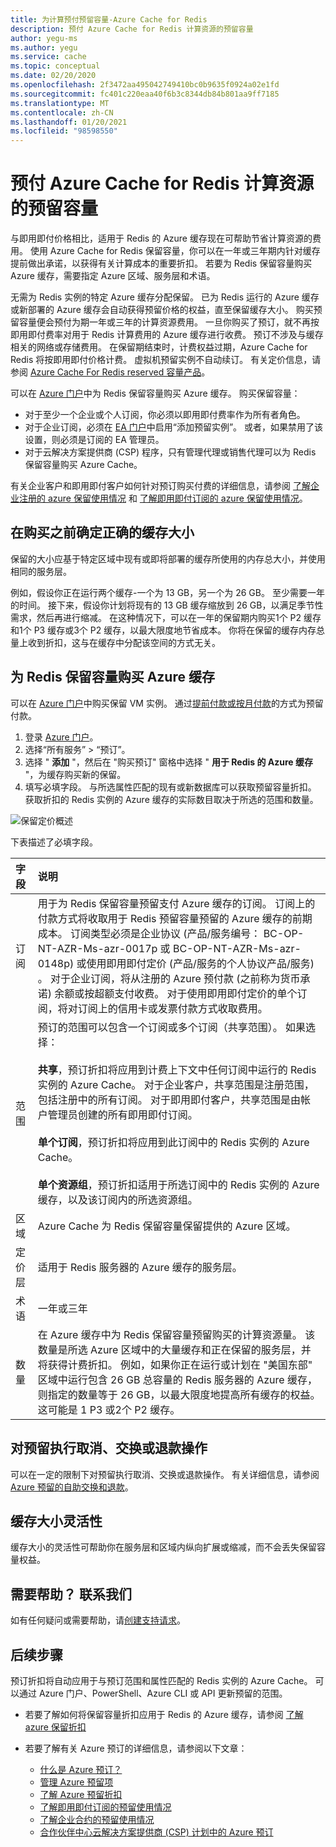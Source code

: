```yaml
---
title: 为计算预付预留容量-Azure Cache for Redis
description: 预付 Azure Cache for Redis 计算资源的预留容量
author: yegu-ms
ms.author: yegu
ms.service: cache
ms.topic: conceptual
ms.date: 02/20/2020
ms.openlocfilehash: 2f3472aa495042749410bc0b9635f0924a02e1fd
ms.sourcegitcommit: fc401c220eaa40f6b3c8344db84b801aa9ff7185
ms.translationtype: MT
ms.contentlocale: zh-CN
ms.lasthandoff: 01/20/2021
ms.locfileid: "98598550"
---
```

# <a name="prepay-for-azure-cache-for-redis-compute-resources-with-reserved-capacity"></a>预付 Azure Cache for Redis 计算资源的预留容量

与即用即付价格相比，适用于 Redis 的 Azure 缓存现在可帮助节省计算资源的费用。 使用 Azure Cache for Redis 保留容量，你可以在一年或三年期内针对缓存提前做出承诺，以获得有关计算成本的重要折扣。 若要为 Redis 保留容量购买 Azure 缓存，需要指定 Azure 区域、服务层和术语。

无需为 Redis 实例的特定 Azure 缓存分配保留。 已为 Redis 运行的 Azure 缓存或新部署的 Azure 缓存会自动获得预留价格的权益，直至保留缓存大小。 购买预留容量便会预付为期一年或三年的计算资源费用。 一旦你购买了预订，就不再按即用即付费率对用于 Redis 计算费用的 Azure 缓存进行收费。 预订不涉及与缓存相关的网络或存储费用。 在保留期结束时，计费权益过期，Azure Cache for Redis 将按即用即付价格计费。 虚拟机预留实例不自动续订。 有关定价信息，请参阅 [Azure Cache For Redis reserved 容量产品](https://azure.microsoft.com/pricing/details/cache)。

可以在 [Azure 门户](https://portal.azure.com/)中为 Redis 保留容量购买 Azure 缓存。 购买保留容量：

* 对于至少一个企业或个人订阅，你必须以即用即付费率作为所有者角色。
* 对于企业订阅，必须在 [EA 门户](https://ea.azure.com/)中启用“添加预留实例”。 或者，如果禁用了该设置，则必须是订阅的 EA 管理员。
* 对于云解决方案提供商 (CSP) 程序，只有管理代理或销售代理可以为 Redis 保留容量购买 Azure Cache。

有关企业客户和即用即付客户如何针对预订购买付费的详细信息，请参阅 [了解企业注册的 azure 保留使用情况](../cost-management-billing/reservations/understand-reserved-instance-usage-ea.md) 和 [了解即用即付订阅的 azure 保留使用情况](../cost-management-billing/reservations/understand-reserved-instance-usage.md)。


## <a name="determine-the-right-cache-size-before-purchase"></a>在购买之前确定正确的缓存大小

保留的大小应基于特定区域中现有或即将部署的缓存所使用的内存总大小，并使用相同的服务层。

例如，假设你正在运行两个缓存-一个为 13 GB，另一个为 26 GB。 至少需要一年的时间。 接下来，假设你计划将现有的 13 GB 缓存缩放到 26 GB，以满足季节性需求，然后再进行缩减。 在这种情况下，可以在一年的保留期内购买1个 P2 缓存和1个 P3 缓存或3个 P2 缓存，以最大限度地节省成本。 你将在保留的缓存内存总量上收到折扣，这与在缓存中分配该空间的方式无关。


## <a name="buy-azure-cache-for-redis-reserved-capacity"></a>为 Redis 保留容量购买 Azure 缓存

可以在 [Azure 门户](https://portal.azure.com/#blade/Microsoft_Azure_Reservations/CreateBlade/)中购买保留 VM 实例。 通过[提前付款或按月付款](../cost-management-billing/reservations/prepare-buy-reservation.md)的方式为预留付款。

1. 登录 [Azure 门户](https://portal.azure.com/)。
2. 选择“所有服务” > “预订”。
3. 选择 " **添加** "，然后在 "购买预订" 窗格中选择 " **用于 Redis 的 Azure 缓存** "，为缓存购买新的保留。
4. 填写必填字段。 与所选属性匹配的现有或新数据库可以获取预留容量折扣。 获取折扣的 Redis 实例的 Azure 缓存的实际数目取决于所选的范围和数量。


![保留定价概述](media/cache-reserved-pricing/cache-reserved-price.png)


下表描述了必填字段。

| 字段 | 说明 |
| :------------ | :------- |
| 订阅   | 用于为 Redis 保留容量预留支付 Azure 缓存的订阅。 订阅上的付款方式将收取用于 Redis 预留容量预留的 Azure 缓存的前期成本。 订阅类型必须是企业协议 (产品/服务编号： BC-OP-NT-AZR-Ms-azr-0017p 或 BC-OP-NT-AZR-Ms-azr-0148p) 或使用即用即付定价 (产品/服务的个人协议产品/服务) 。 对于企业订阅，将从注册的 Azure 预付款 (之前称为货币承诺) 余额或按超额支付收费。 对于使用即用即付定价的单个订阅，将对订阅上的信用卡或发票付款方式收取费用。
| 范围 | 预订的范围可以包含一个订阅或多个订阅（共享范围）。 如果选择： </br></br> **共享**，预订折扣将应用到计费上下文中任何订阅中运行的 Redis 实例的 Azure Cache。 对于企业客户，共享范围是注册范围，包括注册中的所有订阅。 对于即用即付客户，共享范围是由帐户管理员创建的所有即用即付订阅。</br></br> **单个订阅**，预订折扣将应用到此订阅中的 Redis 实例的 Azure Cache。 </br></br> **单个资源组**，预订折扣适用于所选订阅中的 Redis 实例的 Azure 缓存，以及该订阅内的所选资源组。
| 区域 | Azure Cache 为 Redis 保留容量保留提供的 Azure 区域。
| 定价层 | 适用于 Redis 服务器的 Azure 缓存的服务层。
| 术语 | 一年或三年
| 数量 | 在 Azure 缓存中为 Redis 保留容量预留购买的计算资源量。 该数量是所选 Azure 区域中的大量缓存和正在保留的服务层，并将获得计费折扣。 例如，如果你正在运行或计划在 "美国东部" 区域中运行包含 26 GB 总容量的 Redis 服务器的 Azure 缓存，则指定的数量等于 26 GB，以最大限度地提高所有缓存的权益。 这可能是 1 P3 或2个 P2 缓存。

## <a name="cancel-exchange-or-refund-reservations"></a>对预留执行取消、交换或退款操作

可以在一定的限制下对预留执行取消、交换或退款操作。 有关详细信息，请参阅 [Azure 预留的自助交换和退款](../cost-management-billing/reservations/exchange-and-refund-azure-reservations.md)。

## <a name="cache-size-flexibility"></a>缓存大小灵活性

缓存大小的灵活性可帮助你在服务层和区域内纵向扩展或缩减，而不会丢失保留容量权益。

## <a name="need-help-contact-us"></a>需要帮助？ 联系我们

如有任何疑问或需要帮助，请[创建支持请求](https://portal.azure.com/#blade/Microsoft_Azure_Support/HelpAndSupportBlade/newsupportrequest)。

## <a name="next-steps"></a>后续步骤

预订折扣将自动应用于与预订范围和属性匹配的 Redis 实例的 Azure Cache。 可以通过 Azure 门户、PowerShell、Azure CLI 或 API 更新预留的范围。

*  若要了解如何将保留容量折扣应用于 Redis 的 Azure 缓存，请参阅 [了解 azure 保留折扣](../cost-management-billing/reservations/understand-azure-cache-for-redis-reservation-charges.md)

* 若要了解有关 Azure 预订的详细信息，请参阅以下文章：

    * [什么是 Azure 预订？](../cost-management-billing/reservations/save-compute-costs-reservations.md)
    * [管理 Azure 预留项](../cost-management-billing/reservations/manage-reserved-vm-instance.md)
    * [了解 Azure 预留折扣](../cost-management-billing/reservations/understand-reservation-charges.md)
    * [了解即用即付订阅的预留使用情况](../cost-management-billing/reservations/understand-reservation-charges-mysql.md)
    * [了解企业合约的预留使用情况](../cost-management-billing/reservations/understand-reserved-instance-usage-ea.md)
    * [合作伙伴中心云解决方案提供商 (CSP) 计划中的 Azure 预订](/partner-center/azure-reservations)